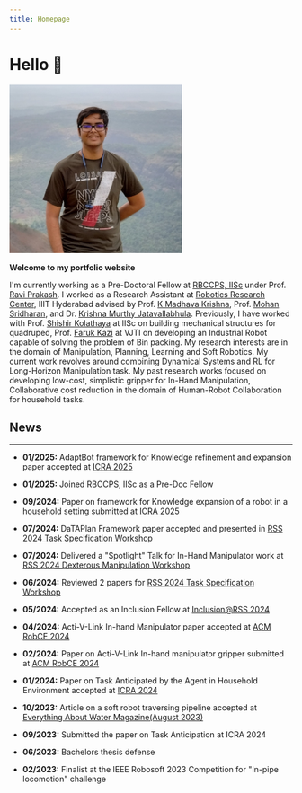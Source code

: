 ```yaml
---
title: Homepage
---
```


# Hello 👋

<img src="/images/site_img.jpg" height="300px">
<!-- [Example_image](/static/profile_pic.png) -->

**Welcome to my portfolio website**

I'm currently working as a Pre-Doctoral Fellow at [RBCCPS, IISc](https://cps.iisc.ac.in/) under Prof. [Ravi Prakash](https://ravipr009.github.io). I worked as a Research Assistant at [Robotics Research Center](https://robotics.iiit.ac.in/), IIIT Hyderabad advised by Prof. [K Madhava Krishna](https://faculty.iiit.ac.in/~mkrishna/), Prof. [Mohan Sridharan](https://homepages.inf.ed.ac.uk/msridhar/), and Dr. [Krishna Murthy Jatavallabhula](https://krrish94.github.io/). Previously, I have worked with Prof. [Shishir Kolathaya](https://www.shishirny.com/) at IISc on building mechanical structures for quadruped, Prof. [Faruk Kazi](https://in.linkedin.com/in/dr-faruk-kazi-vjti) at VJTI on developing an Industrial Robot capable of solving the problem of Bin packing. My research interests are in the domain of Manipulation, Planning, Learning and Soft Robotics. My current work revolves around combining Dynamical Systems and RL for Long-Horizon Manipulation task. My past research works focused on developing low-cost, simplistic gripper for In-Hand Manipulation, Collaborative cost reduction in the domain of Human-Robot Collaboration for household tasks. 

## News
<hr>

* <b>01/2025:</b> AdaptBot framework for Knowledge refinement and expansion paper accepted at [ICRA 2025](https://2025.ieee-icra.org/)

* <b>01/2025:</b> Joined RBCCPS, IISc as a Pre-Doc Fellow 

* <b>09/2024:</b> Paper on framework for Knowledge expansion of a robot in a household setting submitted at [ICRA 2025](https://2025.ieee-icra.org/)

* <b>07/2024:</b> DaTAPlan Framework paper accepted and presented in [RSS 2024 Task Specification Workshop](https://sites.google.com/view/rss-taskspec)

* <b>07/2024:</b> Delivered a "Spotlight" Talk for In-Hand Manipulator work at [RSS 2024 Dexterous Manipulation Workshop](https://dex-manipulation.github.io/rss2024)

* <b>06/2024:</b> Reviewed 2 papers for [RSS 2024 Task Specification Workshop](https://sites.google.com/view/rss-taskspec)

* <b>05/2024:</b> Accepted as an Inclusion Fellow at [Inclusion@RSS 2024](https://roboticsconference.org/program/inclusion/)

* <b>04/2024:</b> Acti-V-Link In-hand Manipulator paper accepted at [ACM RobCE 2024](https://www.robce.org/)

<!-- * <b>04/2024:</b> DaTAPlan Framework paper accepted in [Cooking Robotics Workshop](https://sites.google.com/view/icra2024cookingrobotics/accepted-works?authuser=0), ICRA 2024 -->

<!-- * <b>03/2024:</b> Paper on Task Anticipation by the robot in a Human-Robot Collaboration setting submitted at [IROS 2024](https://iros2024-abudhabi.org/) -->

* <b>02/2024:</b> Paper on Acti-V-Link In-hand manipulator gripper submitted at [ACM RobCE 2024](https://www.robce.org/)

* <b>01/2024:</b> Paper on Task Anticipated by the Agent in Household Environment accepted at [ICRA 2024](https://2024.ieee-icra.org/)

* <b>10/2023:</b> Article on a soft robot traversing pipeline accepted at [Everything About Water Magazine(August 2023)](https://www.eawater.com/emagazine/)

* <b>09/2023:</b> Submitted the paper on Task Anticipation at ICRA 2024

* <b>06/2023:</b> Bachelors thesis defense

* <b>02/2023:</b> Finalist at the IEEE Robosoft 2023 Competition for "In-pipe locomotion" challenge
